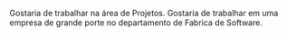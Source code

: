Gostaria de trabalhar na área de Projetos.
Gostaria de trabalhar em uma empresa de grande porte no departamento de Fabrica de Software.
